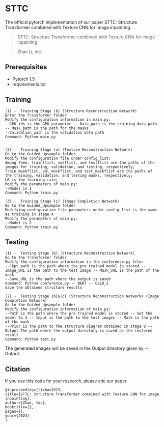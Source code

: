 # STTC

The official pytorch implementation of our paper STTC: Structure Transformer combined with Texture CNN for image inpainting.


>  STTC: Structure Transformer combined with Texture CNN for image inpainting
> 
> Zhan Li, etc.
> 


## Prerequisites
- Pytorch 1.5
- requirements.txt

## Training
```shell
(1) -  Training Stage (b) (Structure Reconstruction Network)
Enter the Transformer folder
Modify the configuration information in main.py:
--GPU_ids is the GPU parameter -- Data_path is the training data path -- Mask_path is the path for the masks
--Validation_path is the validation data path
Command: Python main.py


(2) -  Training Stage (a) (Texture Reconstruction Network)
Go to the Guided_Upsample folder
Modify the configuration file under config_list:
Among them, trainflist, valflist, and testflist are the paths of the images for training, validation, and testing, respectively;
Train_maskflist, val_maskflist, and test_maskflist are the paths of the training, validation, and testing masks, respectively;
LR is the learning rate;
Modify the parameters of main.py:
--Model is 1
Command: Python train.py

(3) -  Training Stage (c) (Image Completion Network)
Go to the Guided_Upsample folder
Modifying configuration file parameters under config_list is the same as training in stage A
Modify the parameters of main.py:
--Model is 2
Command: Python train.py
```



## Testing
```shell
(1) -  Testing Stage (b) (Structure Reconstruction Network)
Go to the Transformer folder
Modify the configuration information in the conference.py file:
--Ckpt_path is the path where the pre trained model is stored -- Image_URL is the path to the test image -- Mask_URL is the path of the mask
--Save_URL is the path where the output is saved
Command: Python conference.py -- BERT -- GELU_2
Save the obtained structure results

(2) -  Testing Stage (b)&(c) (Structure Reconstruction Network) (Image Completion Network)
Go to the Guided_Upsample folder
Modify the configuration information of main.py:
--Path is the path where the pre trained model is stored -- Set the model to 3 -- Input is the path to the test images -- Mask is the path of the mask
--Prior is the path to the structure diagram obtained in stage B --Output The path where the output directory is saved as the restored result
Command: Python test.py
```

The generated images will be saved in the Output directory given by --Output.



## Citation
If you use this code for your research, please cite our paper.

    @inproceedings{lizhan2023,
    title={STTC: Structure Transformer combined with Texture CNN for image inpainting},
    author={Zhan, tec},
    booktitle={},
    pages={},
    year={2023}
    }



